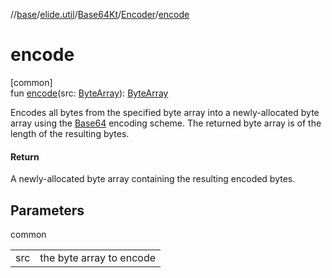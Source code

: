 //[base](../../../../index.md)/[elide.util](../../index.md)/[Base64Kt](../index.md)/[Encoder](index.md)/[encode](encode.md)

# encode

[common]\
fun [encode](encode.md)(src: [ByteArray](https://kotlinlang.org/api/latest/jvm/stdlib/kotlin/-byte-array/index.html)): [ByteArray](https://kotlinlang.org/api/latest/jvm/stdlib/kotlin/-byte-array/index.html)

Encodes all bytes from the specified byte array into a newly-allocated byte array using the [Base64](../../-base64/index.md) encoding scheme. The returned byte array is of the length of the resulting bytes.

#### Return

A newly-allocated byte array containing the resulting encoded bytes.

## Parameters

common

| | |
|---|---|
| src | the byte array to encode |
